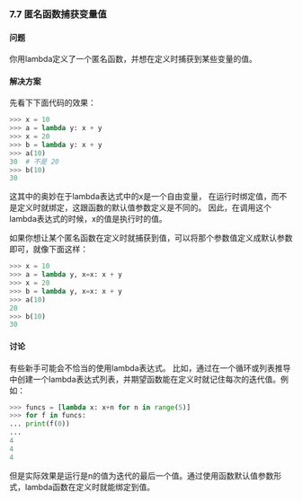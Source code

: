 ### 7.7 匿名函数捕获变量值

#### 问题

你用lambda定义了一个匿名函数，并想在定义时捕获到某些变量的值。

#### 解决方案

先看下下面代码的效果：

```python
>>> x = 10
>>> a = lambda y: x + y
>>> x = 20
>>> b = lambda y: x + y
>>> a(10)
30	# 不是 20
>>> b(10)
30
```

这其中的奥妙在于lambda表达式中的x是一个自由变量， 在运行时绑定值，而不是定义时就绑定，这跟函数的默认值参数定义是不同的。 因此，在调用这个lambda表达式的时候，x的值是执行时的值。

如果你想让某个匿名函数在定义时就捕获到值，可以将那个参数值定义成默认参数即可，就像下面这样：

```python
>>> x = 10
>>> a = lambda y, x=x: x + y
>>> x = 20
>>> b = lambda y, x=x: x + y
>>> a(10)
20
>>> b(10)
30
```

#### 讨论

有些新手可能会不恰当的使用lambda表达式。 比如，通过在一个循环或列表推导中创建一个lambda表达式列表，并期望函数能在定义时就记住每次的迭代值。例如：

```python
>>> funcs = [lambda x: x+n for n in range(5)]
>>> for f in funcs:
... print(f(0))
...
4
4
4
```

但是实际效果是运行是n的值为迭代的最后一个值。通过使用函数默认值参数形式，lambda函数在定义时就能绑定到值。
